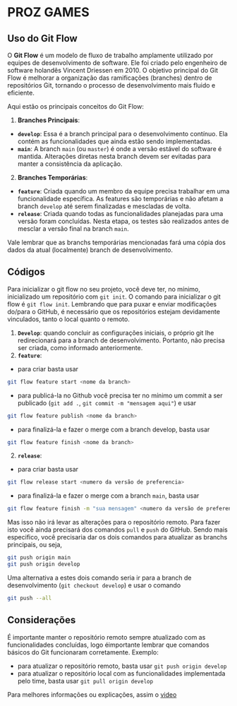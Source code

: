 # PROZ GAMES

## Uso do Git Flow
O **Git Flow** é um modelo de fluxo de trabalho amplamente utilizado por equipes de desenvolvimento de software. Ele foi criado pelo engenheiro de software holandês Vincent Driessen em 2010. O objetivo principal do Git Flow é melhorar a organização das ramificações (branches) dentro de repositórios Git, tornando o processo de desenvolvimento mais fluido e eficiente.

Aqui estão os principais conceitos do Git Flow:

1. **Branches Principais**:
  - **`develop`**: Essa é a branch principal para o desenvolvimento contínuo. Ela contém as funcionalidades que ainda estão sendo implementadas.
  - **`main`**: A branch `main` (ou `master`) é onde a versão estável do software é mantida. Alterações diretas nesta branch devem ser evitadas para manter a consistência da aplicação.

2. **Branches Temporárias**:
  - **`feature`**: Criada quando um membro da equipe precisa trabalhar em uma funcionalidade específica. As features são temporárias e não afetam a branch `develop` até serem finalizadas e mescladas de volta.
  - **`release`**: Criada quando todas as funcionalidades planejadas para uma versão foram concluídas. Nesta etapa, os testes são realizados antes de mesclar a versão final na branch `main`.

Vale lembrar que as branchs temporárias mencionadas fará uma cópia dos dados da atual (localmente) branch de desenvolvimento.

## **Códigos**
Para inicializar o git flow no seu projeto, você deve ter, no mínimo, inicializado um repositório com `git init`. O comando para inicializar o git flow é `git flow init`. Lembrando que para puxar e enviar modificações do/para o GitHub, é necessário que os repositórios estejam devidamente vinculados, tanto o local quanto o remoto.

1. **`Develop`**: quando concluir as configurações iniciais, o próprio git lhe redirecionará para a branch de desenvolvimento. Portanto, não precisa ser criada, como informado anteriormente.
2. **`feature`**: 
  - para criar basta usar
  ```Bash
  git flow feature start <nome da branch>
  ```
  - para publicá-la no Github você precisa ter no mínimo um commit a ser publicado (`git add .`, `git commit -m "mensagem aqui"`) e usar
  ```Bash
  git flow feature publish <nome da branch>
  ```
  - para finalizá-la e fazer o merge com a branch develop, basta usar
  ```Bash
  git flow feature finish <nome da branch>
  ```
2. **`release`**:
  - para criar basta usar
  ```Bash
  git flow release start <numero da versão de preferencia>
  ```
  - para finalizá-la e fazer o merge com a branch `main`, basta usar
  ```Bash
  git flow feature finish -m "sua mensagem" <numero da versão de preferencia>
  ```
  Mas isso não irá levar as alterações para o repositório remoto. Para fazer isto você ainda precisará dos comandos `pull` e `push` do GitHub. Sendo mais especifico, você precisaria dar os dois comandos para atualizar as branchs principais, ou seja,
  ```Bash
  git push origin main
  git push origin develop
  ```
  Uma alternativa a estes dois comando seria ir para a branch de desenvolvimento (`git checkout develop`) e usar o comando
  ```Bash
  git push --all
  ```

## Considerações
É importante manter o repositório remoto sempre atualizado com as funcionalidades concluídas, logo éimportante lembrar que comandos básicos do Git funcionaram corretamente. Exemplo:
- para atualizar o repositório remoto, basta usar `git push origin develop`
- para atualizar o repositório local com as funcionalidades implementada pelo time, basta usar `git pull origin develop`

Para melhores informações ou explicações, assim o [video](https://youtu.be/394mc6PV8t8?si=8a5D91i0oY40zhAM)
